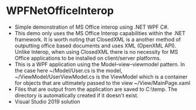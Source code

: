 # WPFNetOfficeInterop

- Simple demonstration of MS Office interop using .NET WPF C#.
- This demo only uses the MS Office Interop capabilities within the .NET framework. It is worth noting that ClosedXML is a another method of outputting office based documents and uses XML (OpenXML API). Unlike Interop, when using ClosedXML there is no necessity for MS Office applications to be installed on client/server platforms.
- This is a WPF application using the Model–view–viewmodel pattern. In the case here ~/Model/User.cs is the model, ~/ViewModel/UserViewModel.cs is the ViewModel which is a container for objects that are ultimately passed to the view ~/View/MainPage.xaml
- Files that are output from the application are saved to C:\temp. The directory is automatically created if it doesn't exist.
- Visual Studio 2019 solution
